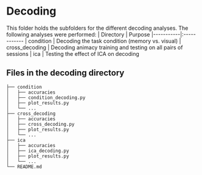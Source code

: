 # Decoding
This folder holds the subfolders for the different decoding analyses. The following analyses were performed:
| Directory | Purpose 
|-----------|:------------
| condition | Decoding the task condition (memory vs. visual) 
| cross_decoding | Decoding animacy training and testing on all pairs of sessions
| ica | Testing the effect of ICA on decoding

## Files in the decoding directory
```
├── condition
│   ├── accuracies
│   ├── condition_decoding.py
│   ├── plot_results.py
│   └── ...
├── cross_decoding
│   ├── accuracies
│   ├── cross_decoding.py
│   ├── plot_results.py
│   └── ...
├── ica
│   ├── accuracies
│   ├── ica_decoding.py
│   ├── plot_results.py
│   └── ...
└── README.md
```